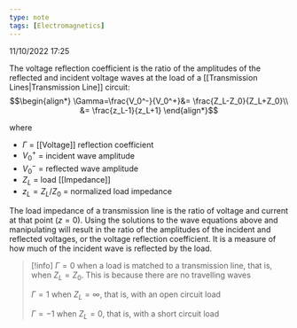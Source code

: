 ```yaml
---
type: note
tags: [Electromagnetics]
---
```

11/10/2022 17:25

  

The voltage reflection coefficient is the ratio of the amplitudes of the reflected and incident voltage waves at the load of a [[Transmission Lines|Transmission Line]] circuit:
$$\begin{align*}
\Gamma=\frac{V_0^-}{V_0^+}&= \frac{Z_L-Z_0}{Z_L+Z_0}\\
&= \frac{z_L-1}{z_L+1}
\end{align*}$$

where
- $\Gamma$ = [[Voltage]] reflection coefficient
- $V_0^+$ = incident wave amplitude
- $V_0^-$ = reflected wave amplitude
- $Z_L$ = load [[Impedance]]
- $z_L={Z_L}/{Z_0}$ = normalized load impedance


The load impedance of a transmission line is the ratio of voltage and current at that point ($z=0$). Using the solutions to the wave equations above and manipulating will result in the ratio of the amplitudes of the incident and reflected voltages, or the voltage reflection coefficient. It is a measure of how much of the incident wave is reflected by the load.

>[!info]
>$\Gamma=0$ when a load is matched to a transmission line, that is, when $Z_L=Z_0$. This is because there are no travelling waves 
>
>$\Gamma=1$ when $Z_L=\infty$, that is, with an open circuit load
>
>$\Gamma=-1$ when $Z_L=0$, that is, with a short circuit load

